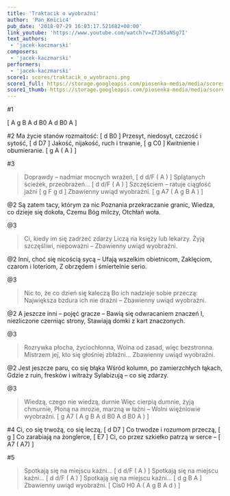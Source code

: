 ```yaml
---
title: 'Traktacik o wyobraźni'
author: 'Pan_Kmicic4'
pub_date: '2018-07-29 16:03:17.521682+00:00'
link_youtube: 'https://www.youtube.com/watch?v=ZTJ65aNSg7I'
text_authors:
 - 'jacek-kaczmarski'
composers:
 - 'jacek-kaczmarski'
performers:
 - 'jacek-kaczmarski'
score1: scores/traktacik_o_wyobrazni.png
score1_full: https://storage.googleapis.com/piosenka-media/media/scores/traktacik_o_wyobrazni.png
score1_thumb: https://storage.googleapis.com/piosenka-media/media/scores/traktacik_o_wyobrazni.png.180x0_q85_upscale.png
---
```


#1

[ A g B A d B0 A d B0 A ]

#2
Ma życie stanów rozmaitość: [ d B0 ]
Przesyt, niedosyt, czczość i sytość, [ d D7 ]
Jakość, nijakość, ruch i trwanie, [ g C0 ]
Kwitnienie i obumieranie. [ g A ( A ) ]

#3
>Doprawdy – nadmiar mocnych wrażeń, [ d d/F ( A ) ]
>Splątanych ścieżek, przeobrażeń…  [ d d/F ( A ) ]
>Szczęściem – ratuje ciągłość jaźni [ g F g d ]
>Zbawienny uwiąd wyobraźni. [ g A7 ( A g B A ) ]

@2
Są zatem tacy, którym za nic
Poznania przekraczanie granic,
Wiedza, co dzieje się dokoła,
Czemu Bóg milczy, Otchłań woła.

@3
>Ci, kiedy im się zadrżeć zdarzy
>Liczą na księży lub lekarzy.
>Żyją szczęśliwi, niepoważni –
>Zbawienny uwiąd wyobraźni.

@2
Inni, choć się nicością sycą –
Ufają wszelkim obietnicom,
Zaklęciom, czarom i loteriom,
Z obrzędem i śmiertelnie serio.

@3
>Nic to, że co dzień się kaleczą
>Bo ich nadzieje sobie przeczą:
>Największa bzdura ich nie drażni –
>Zbawienny uwiąd wyobraźni.

@2
A jeszcze inni – pojęć gracze –
Bawią się odwracaniem znaczeń
I, niezliczone czerniąc strony,
Stawiają domki z kart znaczonych.

@3
>Rozrywka płocha, życiochłonna,
>Wolna od zasad, więc bezstronna.
>Mistrzem jej, kto się głośniej zbłaźni…
>Zbawienny uwiąd wyobraźni.

@2
Jest jeszcze paru, co się błąka
Wśród kolumn, po zamierzchłych łąkach,
Gdzie z ruin, fresków i witraży
Sylabizują – co się zdarzy.

@3
>Wiedzą, czego nie wiedzą, durnie
>Więc cierpią dumnie, żyją chmurnie,
>Płoną na mrozie, marzną w łaźni –
>Wolni więźniowie wyobraźni. [ g A7 ( A g B A d B0 A d B0 A ) ]

#4
Ci, co się trwożą, co się leczą, [ d D7 ]
Co trwodze i rozumom przeczą, [ g ]
Co zarabiają na żonglerce, [ E7 ]
Ci, co przez szkiełko patrzą w serce – [ A7 ( A7) ]

#5
>Spotkają się na miejscu kaźni… [ d d/F ( A ) ]
>Spotkają się na miejscu kaźni… [ d d/F ( A ) ]
>Spotkają się na miejscu kaźni… [ d g B A ]
>Zbawienny uwiąd wyobraźni. [ Cis0 H0 A ( A g B A d ) ]